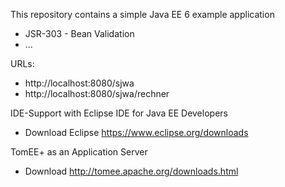 This repository contains a simple Java EE 6 example application

* JSR-303 - Bean Validation
* ...


URLs:
* http://localhost:8080/sjwa
* http://localhost:8080/sjwa/rechner

IDE-Support with Eclipse IDE for Java EE Developers
* Download Eclipse https://www.eclipse.org/downloads

TomEE+ as an Application Server
* Download http://tomee.apache.org/downloads.html